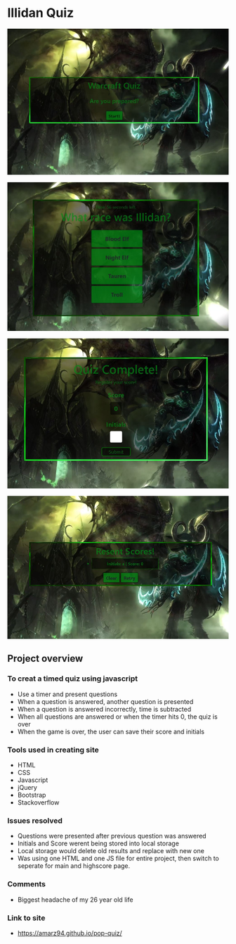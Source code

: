 # Illidan Quiz

![](files/Media/SS1.JPG)

![](files/Media/SS2.JPG)

![](files/Media/SS3.JPG)

![](files/Media/SS4.JPG)

## Project overview 


### To creat a timed quiz using javascript

- Use a timer and present questions
- When a question is answered, another question is presented
- When a question is answered incorrectly, time is subtracted
- When all questions are answered or when the timer hits 0, the quiz is over
- When the game is over, the user can save their score and initials

### Tools used in creating site
- HTML
- CSS
- Javascript
- jQuery
- Bootstrap
- Stackoverflow

### Issues resolved
- Questions were presented after previous question was answered
- Initials and Score werent being stored into local storage
- Local storage would delete old results and replace with new one
- Was using one HTML and one JS file for entire project, then switch to seperate for main and highscore page.

### Comments
- Biggest headache of my 26 year old life 

### Link to site
- https://amarz94.github.io/pop-quiz/
